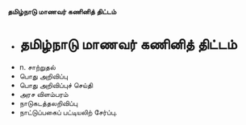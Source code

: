 **தமிழ்நாடு மாணவர் கணினித் திட்டம்**
- # தமிழ்நாடு மாணவர் கணினித் திட்டம்
- n. சாற்றுதல்
- பொது அறிவிப்பு
- பொது அறிவிப்புச் செய்தி
- அரச விளம்பரம்
- நாடுகடத்தலறிவிப்பு
- நாட்டுப்பகைப் பட்டியலிற் சேர்ப்பு.

